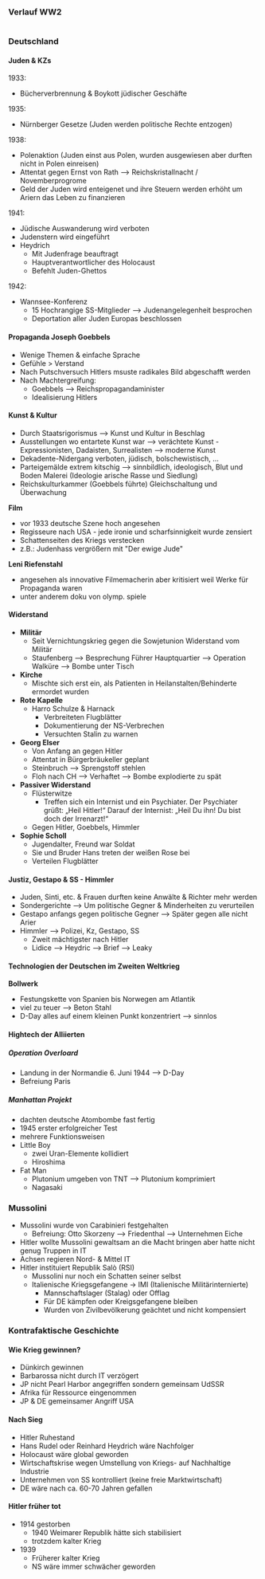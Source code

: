 ### Verlauf WW2
```toc
```

### Deutschland
#### Juden & KZs
1933:
- Bücherverbrennung & Boykott jüdischer Geschäfte

1935:
- Nürnberger Gesetze (Juden werden politische Rechte entzogen)

1938:
- Polenaktion (Juden einst aus Polen, wurden ausgewiesen aber durften nicht in Polen einreisen)
- Attentat gegen Ernst von Rath --> Reichskristallnacht / Novemberprogrome
- Geld der Juden wird enteigenet und ihre Steuern werden erhöht um Ariern das Leben zu finanzieren

1941:
- Jüdische Auswanderung wird verboten
- Judenstern wird eingeführt
- Heydrich
	- Mit Judenfrage beauftragt
	- Hauptverantwortlicher des Holocaust
	- Befehlt Juden-Ghettos

1942:
- Wannsee-Konferenz
	- 15 Hochrangige SS-Mitglieder --> Judenangelegenheit besprochen
	- Deportation aller Juden Europas beschlossen

#### Propaganda Joseph Goebbels
- Wenige Themen & einfache Sprache
- Gefühle > Verstand
- Nach Putschversuch Hitlers msuste radikales Bild abgeschafft werden
- Nach Machtergreifung:
	- Goebbels --> Reichspropagandaminister
	- Idealisierung Hitlers

#### Kunst & Kultur
-   Durch Staatsrigorismus --> Kunst und Kultur in Beschlag
-   Ausstellungen wo entartete Kunst war --> verächtete Kunst - Expressionisten, Dadaisten, Surrealisten --> moderne Kunst
-   Dekadente-Nidergang verboten, jüdisch, bolschewistisch, …
-   Parteigemälde extrem kitschig --> sinnbildlich, ideologisch, Blut und Boden Malerei (Ideologie arische Rasse und Siedlung)
-   Reichskulturkammer (Goebbels führte) Gleichschaltung und Überwachung

**Film**
-   vor 1933 deutsche Szene hoch angesehen
-   Regisseure nach USA - jede ironie und scharfsinnigkeit wurde zensiert
-   Schattenseiten des Kriegs verstecken
-   z.B.: Judenhass vergrößern mit "Der ewige Jude"

**Leni Riefenstahl**
-   angesehen als innovative Filmemacherin aber kritisiert weil Werke für Propaganda waren
-   unter anderem doku von olymp. spiele
  
#### Widerstand
- __Militär__
	- Seit Vernichtungskrieg gegen die Sowjetunion Widerstand vom Militär
	- Staufenberg --> Besprechung Führer Hauptquartier -->  Operation Walküre --> Bombe unter Tisch
- __Kirche__
	- Mischte sich erst ein, als Patienten in Heilanstalten/Behinderte ermordet wurden
- __Rote Kapelle__
	- Harro Schulze & Harnack
		- Verbreiteten Flugblätter
		- Dokumentierung der NS-Verbrechen
		- Versuchten Stalin zu warnen
- __Georg Elser__
	- Von Anfang an gegen Hitler
	- Attentat in Bürgerbräukeller geplant
	- Steinbruch --> Sprengstoff stehlen
	- Floh nach CH --> Verhaftet --> Bombe explodierte zu spät
- __Passiver Widerstand__
	- Flüsterwitze
		- Treffen sich ein Internist und ein Psychiater. Der Psychiater grüßt: „Heil Hitler!“ Darauf der Internist: „Heil Du ihn! Du bist doch der Irrenarzt!“
	- Gegen Hitler, Goebbels, Himmler
- __Sophie Scholl__
	- Jugendalter, Freund war Soldat
	- Sie und Bruder Hans treten der weißen Rose bei
	- Verteilen Flugblätter

#### Justiz, Gestapo & SS - Himmler
- Juden, Sinti, etc. & Frauen durften keine Anwälte & Richter mehr werden
- Sondergerichte --> Um politische Gegner & Minderheiten zu verurteilen
- Gestapo anfangs gegen politische Gegner --> Später gegen alle nicht Arier
- Himmler --> Polizei, Kz, Gestapo, SS
	- Zweit mächtigster nach Hitler
	- Lidice --> Heydric --> Brief --> Leaky

#### Technologien der Deutschen im Zweiten Weltkrieg
**Bollwerk**
- Festungskette von Spanien bis Norwegen am Atlantik
- viel zu teuer --> Beton Stahl
- D-Day alles auf einem kleinen Punkt konzentriert --> sinnlos

#### Hightech der Alliierten
##### Operation Overloard
- Landung in der Normandie 6. Juni 1944 --> D-Day
- Befreiung Paris

##### Manhattan Projekt
- dachten deutsche Atombombe fast fertig
- 1945 erster erfolgreicher Test
- mehrere Funktionsweisen
- Little Boy
	- zwei Uran-Elemente kollidiert
	- Hiroshima
- Fat Man
	- Plutonium umgeben von TNT --> Plutonium komprimiert
	- Nagasaki

### Mussolini
- Mussolini wurde von Carabinieri festgehalten
	- Befreiung: Otto Skorzeny --> Friedenthal --> Unternehmen Eiche
- Hitler wollte Mussolini gewaltsam an die Macht bringen aber hatte nicht genug Truppen in IT
- Achsen regieren Nord- & Mittel IT
- Hitler instituiert Republik Salò (RSI)
	- Mussolini nur noch ein Schatten seiner selbst
	- Italienische Kriegsgefangene -> IMI (Italienische Militärinternierte)
		- Mannschaftslager (Stalag) oder Offlag
		- Für DE kämpfen oder Kreigsgefangene bleiben
		- Wurden von Zivilbevölkerung geächtet und nicht kompensiert

### Kontrafaktische Geschichte
#### Wie Krieg gewinnen?
- Dünkirch gewinnen
- Barbarossa nicht durch IT verzögert
- JP nicht Pearl Harbor angegriffen sondern gemeinsam UdSSR
- Afrika für Ressource eingenommen
- JP & DE gemeinsamer Angriff USA

#### Nach Sieg
- Hitler Ruhestand
- Hans Rudel oder Reinhard Heydrich wäre Nachfolger
- Holocaust wäre global geworden
- Wirtschaftskrise wegen Umstellung von Kriegs- auf Nachhaltige Industrie
- Unternehmen von SS kontrolliert (keine freie Marktwirtschaft)
- DE wäre nach ca. 60-70 Jahren gefallen

#### Hitler früher tot
- 1914 gestorben
	- 1940 Weimarer Republik hätte sich stabilisiert
	- trotzdem kalter Krieg
- 1939
	- Früherer kalter Krieg
	- NS wäre immer schwächer geworden
